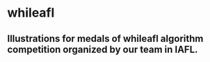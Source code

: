 # whileafl
## Illustrations for medals of whileafl algorithm competition organized by our team in IAFL.
